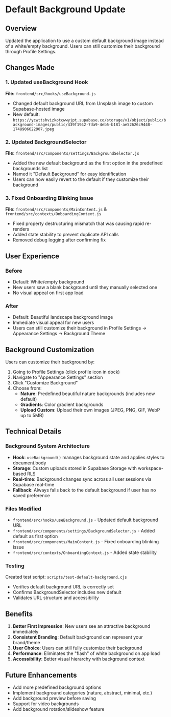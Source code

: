 # Default Background Update

## Overview
Updated the application to use a custom default background image instead of a white/empty background. Users can still customize their background through Profile Settings.

## Changes Made

### 1. Updated useBackground Hook
**File:** `frontend/src/hooks/useBackground.js`
- Changed default background URL from Unsplash image to custom Supabase-hosted image
- New default: `https://ycwttshvizkotcwwyjpt.supabase.co/storage/v1/object/public/background-images/public/439f1942-7da9-4eb5-b181-ae52626c9448-1748906622907.jpeg`

### 2. Updated BackgroundSelector
**File:** `frontend/src/components/settings/BackgroundSelector.js`
- Added the new default background as the first option in the predefined backgrounds list
- Named it "Default Background" for easy identification
- Users can now easily revert to the default if they customize their background

### 3. Fixed Onboarding Blinking Issue
**File:** `frontend/src/components/MainContent.js` & `frontend/src/contexts/OnboardingContext.js`
- Fixed property destructuring mismatch that was causing rapid re-renders
- Added state stability to prevent duplicate API calls
- Removed debug logging after confirming fix

## User Experience

### Before
- Default: White/empty background
- New users saw a blank background until they manually selected one
- No visual appeal on first app load

### After
- Default: Beautiful landscape background image
- Immediate visual appeal for new users
- Users can still customize their background in Profile Settings → Appearance Settings → Background Theme

## Background Customization

Users can customize their background by:
1. Going to Profile Settings (click profile icon in dock)
2. Navigate to "Appearance Settings" section
3. Click "Customize Background" 
4. Choose from:
   - **Nature**: Predefined beautiful nature backgrounds (includes new default)
   - **Gradients**: Color gradient backgrounds
   - **Upload Custom**: Upload their own images (JPEG, PNG, GIF, WebP up to 5MB)

## Technical Details

### Background System Architecture
- **Hook**: `useBackground()` manages background state and applies styles to document.body
- **Storage**: Custom uploads stored in Supabase Storage with workspace-based RLS
- **Real-time**: Background changes sync across all user sessions via Supabase real-time
- **Fallback**: Always falls back to the default background if user has no saved preference

### Files Modified
- `frontend/src/hooks/useBackground.js` - Updated default background URL
- `frontend/src/components/settings/BackgroundSelector.js` - Added default as first option
- `frontend/src/components/MainContent.js` - Fixed onboarding blinking issue
- `frontend/src/contexts/OnboardingContext.js` - Added state stability

### Testing
Created test script: `scripts/test-default-background.cjs`
- Verifies default background URL is correctly set
- Confirms BackgroundSelector includes new default
- Validates URL structure and accessibility

## Benefits

1. **Better First Impression**: New users see an attractive background immediately
2. **Consistent Branding**: Default background can represent your brand/theme
3. **User Choice**: Users can still fully customize their background
4. **Performance**: Eliminates the "flash" of white background on app load
5. **Accessibility**: Better visual hierarchy with background context

## Future Enhancements

- Add more predefined background options
- Implement background categories (nature, abstract, minimal, etc.)
- Add background preview before saving
- Support for video backgrounds
- Add background rotation/slideshow feature 
